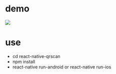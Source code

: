 # demo
<img src="screenshort/qrscan.gif">

# use
- cd react-native-qrscan
- npm install
- react-native run-android or react-native run-ios



